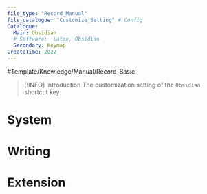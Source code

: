 ```yaml
---
file_type: "Record_Manual" 
file_catalogue: "Customize_Setting" # Config
Catalogue: 
  Main: Obsidian
  # Software:  Latex, Obsidian 
  Secondary: Keymap
CreateTime: 2022
---
```


#Template/Knowledge/Manual/Record_Basic  
>[!INFO] Introduction
>The customization setting of the `Obsidian` shortcut key.
# System

# Writing

# Extension

